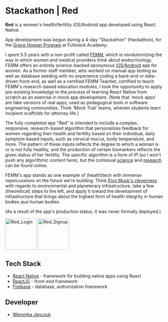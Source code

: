 # Stackathon | Red

**Red** is a women's health/fertility iOS/Android app developed using React Native. 

App development was begun during a 4-day "Stackathon" (Hackathon), for the [Grace Hopper Program](https://www.gracehopper.com/) at Fullstack Academy. 

I spent 5.5 years with a non-profit called [FEMM](https://www.femmhealth.org), which is revolutionizing the way in which women and medical providers think about endocrinology. FEMM offers an entirely science-backed eponymous [iOS](https://apps.apple.com/us/app/femm-period-ovulation-tracker/id944880989)/[Android](https://play.google.com/store/apps/details?id=org.femmhealth.femm&hl=en_US&gl=US) app for women. As a former staff member, who worked on manual app testing as well as database seeding with no experience coding a back-end or data-driven front-end, as well as a certified FEMM Teacher, certified to teach FEMM's research-based education modules, I took the opportunity to apply pre-existing knowledge to the process of learning React Native from scratch as an exercise in mock app development. (Note that 'mock apps' are fake versions of real apps, used as pedagogical tools in software engineering communities. Think 'Mock Trial' teams, wherein students learn incipient scaffolds for attorney life.)

The fully completed app "Red" is intended to include a complex, responsive, research-based algorithm that personalizes feedback for women regarding their health and fertility based on their individual, daily symptom-based inputs, such as cervical mucus, body temperature, and more. The pattern of these inputs reflects the degree to which a woman is or is not fully healthy, and the production of certain biomarkers reflects the given status of her fertility. The specific algorithm is a form of IP (so I won't push any algorithmic content here), but the contexual [science](https://femmhealth.org/the-science/) and [research](https://femmhealth.org/professional-education/research/) can be found online.

FEMM's app stands as one example of (health)tech with immense repercussions on the future we're building. Think [Elon Musk's cleverness](https://www.youtube.com/watch?v=zIwLWfaAg-8&ab_channel=TED) with regards to environmental and planeterary infrastructure, take a few (theoretical) steps to the left, and apply it toward the development of infrastructure that brings about the highest form of health integrity in human bodies *qua* human bodies.

(As a result of the app's production status, it was never formally deployed.)

<img src="https://i.ibb.co/z7qnD9j/Red-Login.png" width="100" title="Red_Login"> <img src="https://i.ibb.co/72xzsz8/Red-Signup.png" width="100" title="Red_Signup">

## Tech Stack

* [React Native](https://reactnative.dev/) - framework for building native apps using React
* [ReactJS](https://reactjs.org/) - front-end framework
* [Firebase](firebase.google.com) - database, authorization framework

## Developer

* [Weronika Janczuk](https://github.com/wjanczuk)
